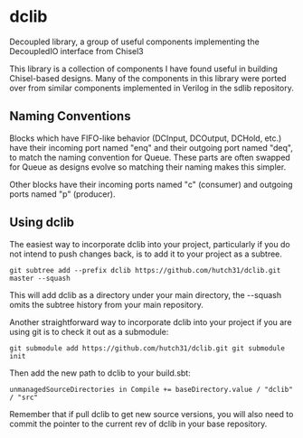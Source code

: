 # dclib
Decoupled library, a group of useful components implementing the DecoupledIO interface from Chisel3

This library is a collection of components I have found useful in building Chisel-based designs.  Many
of the components in this library were ported over from similar components implemented in Verilog in
the sdlib repository.

## Naming Conventions

Blocks which have FIFO-like behavior (DCInput, DCOutput, DCHold, etc.) have their incoming port
named "enq" and their outgoing port named "deq", to match the naming convention for Queue.  These
parts are often swapped for Queue as designs evolve so matching their naming makes this simpler.

Other blocks have their incoming ports named "c" (consumer) and outgoing ports named "p" (producer).

## Using dclib

The easiest way to incorporate dclib into your project, particularly if you do not intend to push
changes back, is to add it to your project as a subtree.

`git subtree add --prefix dclib https://github.com/hutch31/dclib.git master --squash
`

This will add dclib as a directory under your main directory, the --squash omits the subtree history
from your main repository.

Another straightforward way to incorporate dclib into your project if you are using git is to check it
out as a submodule:

`git submodule add https://github.com/hutch31/dclib.git
git submodule init
`

Then add the new path to dclib to your build.sbt:

`unmanagedSourceDirectories in Compile += baseDirectory.value / "dclib" / "src"
`

Remember that if pull dclib to get new source versions, you will also need to commit the
pointer to the current rev of dclib in your base repository.
